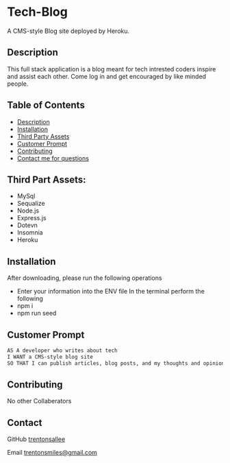 # Tech-Blog
A CMS-style Blog site deployed by Heroku.

## Description
This full stack application is a blog meant for tech intrested coders inspire and assist each other. Come log in and get encouraged by like minded people. 

## Table of Contents
* [Description](#description)
* [Installation](#installation)
* [Third Party Assets](#third-party-assets)
* [Customer Prompt](#customer)
* [Contributing](#contributing)
* [Contact me for questions](#contact)

## Third Part Assets:
* MySql
* Sequalize
* Node.js
* Express.js
* Dotevn
* Insomnia
* Heroku

## Installation
After downloading, please run the following operations
* Enter your information into the ENV file
In the terminal perform the following
* npm i
* npm run seed

## Customer Prompt
```md
AS A developer who writes about tech
I WANT a CMS-style blog site
SO THAT I can publish articles, blog posts, and my thoughts and opinions
```
## Contributing
No other Collaberators

## Contact
GitHub
[trentonsallee](https://github.com/trentonsallee/E-Commerce-Back-End)

Email
trentonsmiles@gmail.com

 